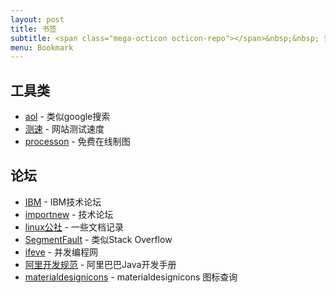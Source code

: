 ```yaml
---
layout: post
title: 书签
subtitle: <span class="mega-octicon octicon-repo"></span>&nbsp;&nbsp; 记录常用的组件 - 工具 - 网站
menu: Bookmark
---
```


## 工具类
- [aol](https://www.aol.com/) - 类似google搜索
- [测速](https://www.17ce.com/) - 网站测试速度
- [processon](https://www.processon.com/) - 免费在线制图


## 论坛
- [IBM](https://www.ibm.com/developerworks/cn/opensource/) - IBM技术论坛
- [importnew](http://www.importnew.com/) - 技术论坛
- [linux公社](https://linux.linuxidc.com/) - 一些文档记录
- [SegmentFault](https://segmentfault.com/) - 类似Stack Overflow
- [ifeve](http://ifeve.com/) - 并发编程网
- [阿里开发规范](http://kangroo.gitee.io/ajcg/#/table-ddl) - 阿里巴巴Java开发手册
- [materialdesignicons](https://materialdesignicons.com/) - materialdesignicons 图标查询


